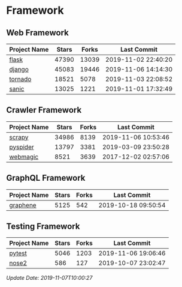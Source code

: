 # Framework

## Web Framework

| Project Name | Stars | Forks | Last Commit |
| ------------ | ----- | ----- | ----------- |
| [flask](https://github.com/pallets/flask) | 47390 | 13039 | 2019-11-02 22:40:20 |
| [django](https://github.com/django/django) | 45083 | 19446 | 2019-11-06 14:14:30 |
| [tornado](https://github.com/tornadoweb/tornado) | 18521 | 5078 | 2019-11-03 22:08:52 |
| [sanic](https://github.com/huge-success/sanic) | 13025 | 1221 | 2019-11-01 17:32:49 |

## Crawler Framework

| Project Name | Stars | Forks | Last Commit |
| ------------ | ----- | ----- | ----------- |
| [scrapy](https://github.com/scrapy/scrapy) | 34986 | 8139 | 2019-11-06 10:53:46 |
| [pyspider](https://github.com/binux/pyspider) | 13797 | 3381 | 2019-03-09 23:50:28 |
| [webmagic](https://github.com/code4craft/webmagic) | 8521 | 3639 | 2017-12-02 02:57:06 |

## GraphQL Framework

| Project Name | Stars | Forks | Last Commit |
| ------------ | ----- | ----- | ----------- |
| [graphene](https://github.com/graphql-python/graphene) | 5125 | 542 | 2019-10-18 09:50:54 |

## Testing Framework

| Project Name | Stars | Forks | Last Commit |
| ------------ | ----- | ----- | ----------- |
| [pytest](https://github.com/pytest-dev/pytest) | 5046 | 1203 | 2019-11-06 19:06:46 |
| [nose2](https://github.com/nose-devs/nose2) | 586 | 127 | 2019-10-07 23:02:47 |

*Update Date: 2019-11-07T10:00:27*